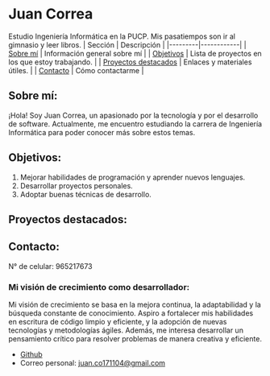 # Juan Correa
Estudio Ingeniería Informática en la PUCP. Mis pasatiempos son ir al gimnasio y leer libros.
| Sección | Descripción |
|---------|------------|
| [Sobre mí](#sobre-mí) | Información general sobre mí |
| [Objetivos](#objetivos) | Lista de proyectos en los que estoy trabajando. |
| [Proyectos destacados](#proyectos-destacados) | Enlaces y materiales útiles. |
| [Contacto](#contacto) | Cómo contactarme |

## Sobre mí:
¡Hola! Soy Juan Correa, un apasionado por la tecnología y por el desarrollo de software. Actualmente, me encuentro estudiando la carrera de Ingeniería Informática para poder conocer más sobre estos temas.
## Objetivos:
1. Mejorar habilidades de programación y aprender nuevos lenguajes. 
2. Desarrollar proyectos personales.
3. Adoptar buenas técnicas de desarrollo.

## Proyectos destacados:

## Contacto:
N° de celular: 965217673

### Mi visión de crecimiento como desarrollador:
Mi visión de crecimiento se basa en la mejora continua, la adaptabilidad y la búsqueda constante de conocimiento. Aspiro a fortalecer mis habilidades en escritura de código limpio y eficiente, y la adopción de nuevas tecnologías y metodologías ágiles. Además, me interesa desarrollar un pensamiento crítico para resolver problemas de manera creativa y eficiente.

- [Github](https://github.com/JuanCo2004)
- Correo personal: juan.co171104@gmail.com
